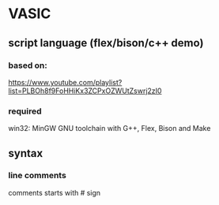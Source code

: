 # VASIC
## script language (flex/bison/c++ demo)

### based on:
https://www.youtube.com/playlist?list=PLBOh8f9FoHHiKx3ZCPxOZWUtZswrj2zI0

### required
win32: MinGW GNU toolchain with G++, Flex, Bison and Make

## syntax

### line comments
comments starts with # sign
